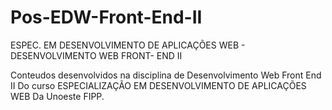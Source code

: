 # Pos-EDW-Front-End-II
ESPEC. EM DESENVOLVIMENTO DE APLICAÇÕES WEB - DESENVOLVIMENTO WEB FRONT- END II


Conteudos desenvolvidos na disciplina de Desenvolvimento Web Front End II  Do curso ESPECIALIZAÇÃO EM DESENVOLVIMENTO DE APLICAÇÕES WEB 
Da Unoeste FIPP.
